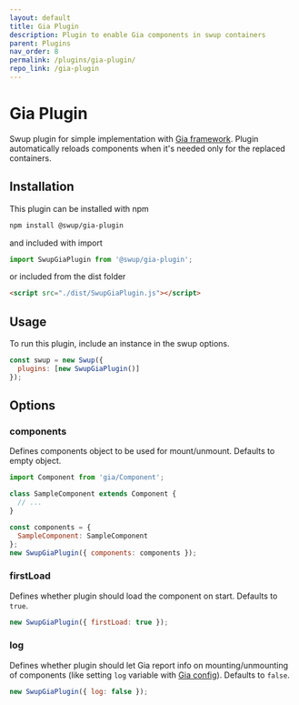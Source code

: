 ```yaml
---
layout: default
title: Gia Plugin
description: Plugin to enable Gia components in swup containers
parent: Plugins
nav_order: 8
permalink: /plugins/gia-plugin/
repo_link: /gia-plugin
---
```


# Gia Plugin

Swup plugin for simple implementation with [Gia framework](https://github.com/giantcz/gia).
Plugin automatically reloads components when it's needed only for the replaced containers.

## Installation

This plugin can be installed with npm

```bash
npm install @swup/gia-plugin
```

and included with import

```javascript
import SwupGiaPlugin from '@swup/gia-plugin';
```

or included from the dist folder

```html
<script src="./dist/SwupGiaPlugin.js"></script>
```

## Usage

To run this plugin, include an instance in the swup options.

```javascript
const swup = new Swup({
  plugins: [new SwupGiaPlugin()]
});
```

## Options

### components

Defines components object to be used for mount/unmount. Defaults to empty object.

```javascript
import Component from 'gia/Component';

class SampleComponent extends Component {
  // ...
}

const components = {
  SampleComponent: SampleComponent
};
new SwupGiaPlugin({ components: components });
```

### firstLoad

Defines whether plugin should load the component on start. Defaults to `true`.

```javascript
new SwupGiaPlugin({ firstLoad: true });
```

### log

Defines whether plugin should let Gia report info on mounting/unmounting of components (like setting `log` variable with [Gia config](https://github.com/giantcz/gia#config)).
Defaults to `false`.

```javascript
new SwupGiaPlugin({ log: false });
```
